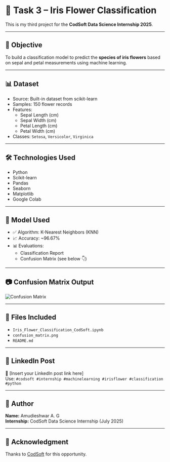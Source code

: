# 🌸 Task 3 – Iris Flower Classification

This is my third project for the **CodSoft Data Science Internship 2025**.

---

## 📌 Objective

To build a classification model to predict the **species of iris flowers** based on sepal and petal measurements using machine learning.

---

## 📊 Dataset

- Source: Built-in dataset from scikit-learn
- Samples: 150 flower records
- Features:
  - Sepal Length (cm)
  - Sepal Width (cm)
  - Petal Length (cm)
  - Petal Width (cm)
- Classes: `Setosa`, `Versicolor`, `Virginica`

---

## 🛠️ Technologies Used

- Python
- Scikit-learn
- Pandas
- Seaborn
- Matplotlib
- Google Colab

---

## 🚀 Model Used

- ✅ Algorithm: K-Nearest Neighbors (KNN)
- 📈 Accuracy: ~96.67%
- 📊 Evaluations:
  - Classification Report
  - Confusion Matrix (see below 👇)

---

## 📷 Confusion Matrix Output

![Confusion Matrix](confusion_matrix.png)

---

## 📂 Files Included

- `Iris_Flower_Classification_CodSoft.ipynb`
- `confusion_matrix.png`
- `README.md`

---



## 🔗 LinkedIn Post

📢 [Insert your LinkedIn post link here]  
Use: `#codsoft #internship #machinelearning #irisflower #classification #python`

---

## 👤 Author

**Name:** Amudieshwar A. G  
**Internship:** CodSoft Data Science Internship (July 2025)

---

## 🙏 Acknowledgment

Thanks to [CodSoft](https://www.codsoft.in/) for this opportunity.
